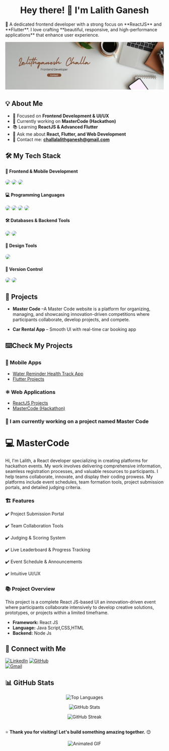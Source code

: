 <h1 align="center">Hey there! 👋 I'm Lalith Ganesh</h1>
<p >🚀 A dedicated frontend developer with a strong focus on **ReactJS** and **Flutter**. I love crafting **beautiful, responsive, and high-performance applications** that enhance user experience. </p>

<p align="center">
  <img src="https://github.com/lalithganeshchalla/LalithGaneshChalla/blob/main/Brown%20and%20Gray%20Simple%20Personal%20LinkedIn%20Banner.png" alt="Lalith Ganesh" width="800" />
</p>


## 💡 About Me
- 🎯 Focused on **Frontend Development & UI/UX**
- 🔭 Currently working on **MasterCode (Hackathon)**
- 📚 Learning **ReactJS & Advanced Flutter**
- 💬 Ask me about **React, Flutter, and Web Development**
- 📩 Contact me: **challalalithganesh@gmail.com**


## 🛠️ My Tech Stack

#### 🚀 Frontend & Mobile Development  
<p>
  <img src="https://img.shields.io/badge/React-20232A?style=for-the-badge&logo=react&logoColor=61DAFB" style="border-radius: 20px;" />
  <img src="https://img.shields.io/badge/Flutter-02569B?style=for-the-badge&logo=flutter&logoColor=white" style="border-radius: 10px;" />
  <img src="https://img.shields.io/badge/TailwindCSS-38B2AC?style=for-the-badge&logo=tailwind-css&logoColor=white" style="border-radius: 10px;" />
</p>

#### 💻 Programming Languages  
<p>
  <img src="https://img.shields.io/badge/Dart-0175C2?style=for-the-badge&logo=dart&logoColor=white" style="border-radius: 10px;" />
  <img src="https://img.shields.io/badge/C-00599C?style=for-the-badge&logo=c&logoColor=white" style="border-radius: 10px;" />
  <img src="https://img.shields.io/badge/Java-007396?style=for-the-badge&logo=java&logoColor=white" style="border-radius: 10px;" />
  <img src="https://img.shields.io/badge/C%23-239120?style=for-the-badge&logo=c-sharp&logoColor=purple" style="border-radius: 10px;" />
</p>

#### 🛠 Databases & Backend Tools  
<p>
  <img src="https://img.shields.io/badge/MySQL-4479A1?style=for-the-badge&logo=mysql&logoColor=white" style="border-radius: 10px;" />
  <img src="https://img.shields.io/badge/Firebase-FFCA28?style=for-the-badge&logo=firebase&logoColor=black" style="border-radius: 10px;" />
</p>

#### 🎨 Design Tools  
<p>
  <img src="https://img.shields.io/badge/Figma-F24E1E?style=for-the-badge&logo=figma&logoColor=white" style="border-radius: 10px;" />
</p>

#### 🔄 Version Control  
<p>
  <img src="https://img.shields.io/badge/Git-F05032?style=for-the-badge&logo=git&logoColor=white" style="border-radius: 10px;" />
  <img src="https://img.shields.io/badge/GitHub-181717?style=for-the-badge&logo=github&logoColor=white" style="border-radius: 10px;" />
</p>


## 🚀 Projects
- <p><b>Master Code</b> –A Master Code website is a platform for organizing, managing, and showcasing innovation-driven competitions where participants collaborate, develop projects, and compete.</p>
- <p><b>Car Rental App</b> – Smooth UI with real-time car booking app</p>

## ⌨️Check My Projects

### 📱 Mobile Apps  
- [Water Reminder Health Track App](https://github.com/lalithganeshchalla/water_reminder_health_track_app)  
- [Flutter Projects](https://github.com/lalithganeshchalla/Lalith_Flutter_Projects) 

### ⚛️ Web Applications  
- [ReactJS Projects](https://github.com/lalithganeshchalla/Lalith-sReactJs)  
- [MasterCode (Hackathon)](https://github.com/lalithganeshchalla/PRO-team-)

<h3>🚀 I am currently working on a project named Master Code</h3>
<h1>💻 MasterCode</h1>

<p>Hi, I'm Lalith, a React developer specializing in creating platforms for hackathon events. My work involves delivering comprehensive information, seamless registration processes, and valuable resources to participants. I help teams collaborate, innovate, and display their coding prowess. My platforms include event schedules, team formation tools, project submission portals, and detailed judging criteria.</p>
<h3>🏗️ Features</h4>
  <p>  ✔️ Project Submission Portal</p> 
  <p>  ✔️ Team Collaboration Tools</p>
  <p>  ✔️ Judging & Scoring System</p>
  <p>  ✔️ Live Leaderboard & Progress Tracking</p>
  <p>  ✔️ Event Schedule & Announcements</p>
  <p>  ✔️ Intuitive UI/UX</p>
<h3>📚 Project Overview</h3>
<p></p>This project is a complete React JS-based UI an innovation-driven event where participants collaborate intensively to develop creative solutions, prototypes, or projects within a limited timeframe.</p>

- <b>Framework:</b> React JS
- <b>Language:</b> Java Script,CSS,HTML
- <b>Backend:</b> Node Js

## 🔗 Connect with Me  
[![LinkedIn](https://img.shields.io/badge/LinkedIn-0077B5?style=for-the-badge&logo=linkedin&logoColor=white)](https://linkedin.com/in/lalithganeshchalla)
[![GitHub](https://img.shields.io/badge/GitHub-181717?style=for-the-badge&logo=github&logoColor=white)](https://github.com/lalithganeshchalla)  
[![Gmail](https://img.shields.io/badge/Gmail-D14836?style=for-the-badge&logo=gmail&logoColor=white)](mailto:challalalithganesh@gmail.com)



## 📊 GitHub Stats
<p align="center">
  <img src="https://github-readme-stats.vercel.app/api/top-langs?username=lalithganeshchalla&show_icons=true&locale=en&layout=compact" alt="Top Languages" />
</p>

<p align="center">
  <img src="https://github-readme-stats.vercel.app/api?username=lalithganeshchalla&show_icons=true&locale=en" alt="GitHub Stats" />
</p>

<p align="center">
  <img src="https://github-readme-streak-stats.herokuapp.com/?user=lalithganeshchalla&" alt="GitHub Streak" />
</p>

##

⭐ **Thank you for visiting! Let's build something amazing together.** 😊

<p align="center">
  <img src="https://github.com/lalithganeshchalla/LalithGaneshChalla/blob/main/Nature-themed%20sustainability%20outro%20-%20Made%20with%20Clipchamp.gif" width="100%" height="500px" alt="Animated GIF" />
</p>

